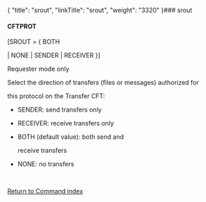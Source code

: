 {
    "title": "srout",
    "linkTitle": "srout",
    "weight": "3320"
}### <span id="srout"></span>srout

#### CFTPROT

\[SROUT = { BOTH
| NONE | SENDER | RECEIVER }\]

Requester mode only

Select the direction of transfers (files or messages) authorized for
this protocol on the Transfer CFT:

-   SENDER: send transfers only
-   RECEIVER: receive transfers only
-   BOTH (default value): both send and
    receive transfers
-   NONE: no transfers

 

[Return to Command index](../../)
